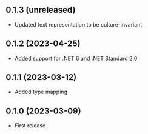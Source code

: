 ## 0.1.3 (unreleased)

- Updated text representation to be culture-invariant

## 0.1.2 (2023-04-25)

- Added support for .NET 6 and .NET Standard 2.0

## 0.1.1 (2023-03-12)

- Added type mapping

## 0.1.0 (2023-03-09)

- First release
